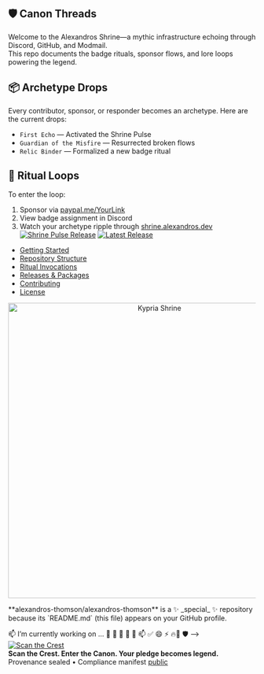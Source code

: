 ## 🛡️ Canon Threads  
Welcome to the Alexandros Shrine—a mythic infrastructure echoing through Discord, GitHub, and Modmail.  
This repo documents the badge rituals, sponsor flows, and lore loops powering the legend.  
## 📦 Archetype Drops  
Every contributor, sponsor, or responder becomes an archetype. Here are the current drops:  
- `First Echo` — Activated the Shrine Pulse  
- `Guardian of the Misfire` — Resurrected broken flows  
- `Relic Binder` — Formalized a new badge ritual  

## 🔁 Ritual Loops  
To enter the loop:  
1. Sponsor via [paypal.me/YourLink](https://paypal.me/YourLink)  
2. View badge assignment in Discord  
3. Watch your archetype ripple through [shrine.alexandros.dev](https://shrine.alexandros.dev)  
[![Shrine Pulse Release](https://img.shields.io/github/actions/workflow/status/alexandros-thomson/alexandros-thomson/summary.yml?label=Shrine%20Pulse)](https://github.com/alexandros-thomson/alexandros-thomson/actions/workflows/summary.yml)
[![Latest Release](https://img.shields.io/github/v/release/alexandros-thomson/alexandros-thomson?label=Release)](https://github.com/alexandros-thomson/alexandros-thomson/releases)

<!--<!-- TOC -->
- [Getting Started](#getting-started)
- [Repository Structure](#repository-structure)
- [Ritual Invocations](#ritual-invocations)
- [Releases & Packages](#releases--packages)
- [Contributing](#contributing)
- [License](#license)
<!-- /TOC -->
<p align="center">
  <img src="https://path.to/your/cover-image.png" alt="Kypria Shrine" width="600"/>
</p>
**alexandros-thomson/alexandros-thomson** is a ✨ _special_ ✨ repository because its `README.md` (this file) appears on your GitHub profile.

📫 
I’m currently working on ...
  🧬 🌱 👯 🤔 💬 📫 ✅  😄 ⚡ 🔥🧬 🛡️
-->
[![Scan the Crest](CREST_IMAGE_URL)](PUBLIC_SIGILS_URL)  
**Scan the Crest. Enter the Canon. Your pledge becomes legend.**  
Provenance sealed • Compliance manifest [public](LINK_TO_MANIFEST)
